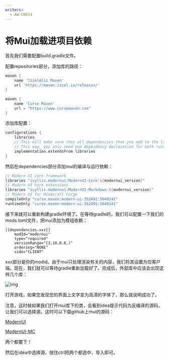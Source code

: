 ```yaml
---
writers:
  - AW-CRK14
---
```


# 将Mui加载进项目依赖

首先我们需要配置build.gradle文件。

配置repositories部分，添加库的路径：

```gradle
maven {
    name 'IzzelAliz Maven'
    url 'https://maven.izzel.io/releases/'
}

maven {
    name 'Curse Maven'
    url = "https://www.cursemaven.com"
}
```

添加库配置：

```gradle
configurations {
    libraries
    // This will make sure that all dependencies that you add to the libraries configuration will also be added to the implementation configuration
    // This way, you only need one dependency declaration for both runtime and compile dependencies
    implementation.extendsFrom libraries
}
```

然后在dependencies部分添加mui的编译与运行依赖：

```gradle
// Modern UI core framework
libraries "icyllis.modernui:ModernUI-Core:${modernui_version}"
// Modern UI core extensions
libraries "icyllis.modernui:ModernUI-Markdown:${modernui_version}"
// Modern UI for Minecraft Forge
compileOnly "curse.maven:modern-ui-352491:5040141"
runtimeOnly "curse.maven:modern-ui-352491:5040141"
```

接下来就可以重新构建gradle环境了。在等待gradle时，我们可以配置一下我们的mods.toml文件，把mui添加为模组依赖：

```
[[dependencies.xxx]]
    modId="modernui"
    type="required"
    versionRange="[3.10.0.6,)"
    ordering="NONE"
    side="CLIENT"
```

xxx部分是你的modid。由于mui只处理渲染有关的内容，我们将其设置为仅客户端。现在，我们就可以等待gradle重新加载好了。完成后，外部库中应该会出现这样几个库：

![img](/mui/1.png)

打开游戏，如果您发现您的界面上文字变为高清的字体了，那么就说明成功了。

注意，这时候如果我们打开mui库下的类，会看到idea提示代码为反编译的源码，让我们可以选择源。这时可以下载github上mui的源码：

[ModernUI](https://github.com/BloCamLimb/ModernUI)

[ModernUI-MC](https://github.com/BloCamLimb/ModernUI-MC)

两个都要下！


然后在idea中选择源，按住ctrl把两个都选中，导入即可。